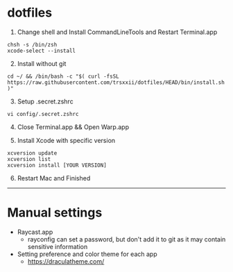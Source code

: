 # dotfiles

1. Change shell and Install CommandLineTools and Restart Terminal.app
```
chsh -s /bin/zsh
xcode-select --install
```

2. Install without git
```
cd ~/ && /bin/bash -c "$( curl -fsSL https://raw.githubusercontent.com/trsxxii/dotfiles/HEAD/bin/install.sh )"
```

3. Setup .secret.zshrc
```
vi config/.secret.zshrc
```

4. Close Terminal.app && Open Warp.app

5. Install Xcode with specific version
```
xcversion update
xcversion list
xcversion install [YOUR VERSION]
```

6. Restart Mac and Finished

---

# Manual settings

* Raycast.app
	* rayconfig can set a password, but don't add it to git as it may contain sensitive information
* Setting preference and color theme for each app 
	* https://draculatheme.com/
